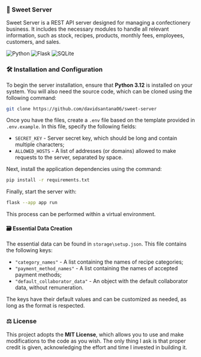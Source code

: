 ### 🧁 Sweet Server

Sweet Server is a REST API server designed for managing a confectionery business. It includes the necessary modules to handle all relevant information, such as stock, recipes, products, monthly fees, employees, customers, and sales.

![Python](https://img.shields.io/badge/python-3670A0?style=for-the-badge&logo=python&logoColor=ffdd54)
![Flask](https://img.shields.io/badge/flask-%23000.svg?style=for-the-badge&logo=flask&logoColor=white)
![SQLite](https://img.shields.io/badge/sqlite-%2307405e.svg?style=for-the-badge&logo=sqlite&logoColor=white)

### 🛠️ Installation and Configuration

To begin the server installation, ensure that **Python 3.12** is installed on your system. You will also need the source code, which can be cloned using the following command:

```bash
git clone https://github.com/davidsantana06/sweet-server
```

Once you have the files, create a `.env` file based on the template provided in `.env.example`. In this file, specify the following fields:

- `SECRET_KEY` - Server secret key, which should be long and contain multiple characters;
- `ALLOWED_HOSTS` - A list of addresses (or domains) allowed to make requests to the server, separated by space.

Next, install the application dependencies using the command:

```bash
pip install -r requirements.txt
```

Finally, start the server with:

```bash
flask --app app run
```

This process can be performed within a virtual environment.

#### 🗃️ Essential Data Creation

The essential data can be found in `storage\setup.json`. This file contains the following keys:

- `"category_names"` - A list containing the names of recipe categories;
- `"payment_method_names"` - A list containing the names of accepted payment methods;
- `"default_collaborator_data"` - An object with the default collaborator data, without remuneration.

The keys have their default values and can be customized as needed, as long as the format is respected.

### ⚖️ License

This project adopts the **MIT License**, which allows you to use and make modifications to the code as you wish. The only thing I ask is that proper credit is given, acknowledging the effort and time I invested in building it.
